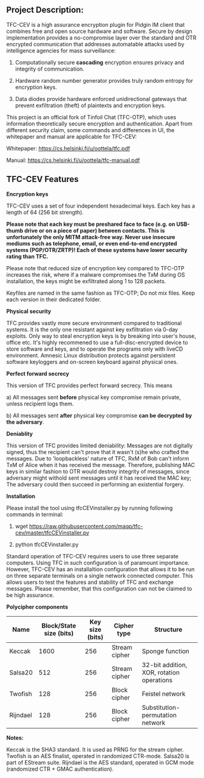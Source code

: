 Project Description:
--------------------

TFC-CEV is a high assurance encryption plugin for Pidgin IM client that combines free and open source hardware and software. Secure by design implementation provides a no-compromise layer over the standard and OTR encrypted communication that addresses automatable attacks used by intelligence agencies for mass surveillance:

1. Computationally secure **cascading** encryption ensures privacy and integrity of communication.

2. Hardware random number generator provides truly random entropy for encryption keys.

3. Data diodes provide hardware enforced unidirectional gateways that prevent exfiltration (theft) of plaintexts and encryption keys.

This project is an official fork of Tinfoil Chat (TFC-OTP), which uses information theoretically secure encryption and authentication.
Apart from different security claim, some commands and differences in UI, the whitepaper and manual are applicable for TFC-CEV:

Whitepaper: https://cs.helsinki.fi/u/oottela/tfc.pdf

Manual: https://cs.helsinki.fi/u/oottela/tfc-manual.pdf


TFC-CEV Features
----------------

**Encryption keys**

TFC-CEV uses a set of four independent hexadecimal keys. Each key has a length of 64 (256 bit strength).

**Please note that each key must be preshared face to face (e.g. on USB-thumb drive or on a piece of paper) between contacts. This is unfortunately the only MITM attack-free way. Never use insecure mediums such as telephone, email, or even end-to-end encrypted systems (PGP/OTR/ZRTP)! Each of these systems have lower security rating than TFC.**

Please note that reduced size of encryption key compared to TFC-OTP increases the risk, where if a malware compromises the TxM during OS installation, the keys might be exfiltrated along 1 to 128 packets.

Keyfiles are named in the same fashion as TFC-OTP; Do not mix files. Keep each version in their dedicated folder.

**Physical security**

TFC provides vastly more secure environment compared to traditional systems. It is the only one resistant against key exfiltration via 0-day exploits. Only way to steal encryption keys is by breaking into user's house, office etc. It's highly recommened to use a full-disc-encrypted device to store software and keys, and to operate the programs only with liveCD environment. Amnesic Linux distribution protects against persistent software keyloggers and on-screen keyboard against physical ones.

**Perfect forward secrecy**

This version of TFC provides perfect forward secrecy. This means

   a) All messages sent **before** physical key compromise remain private, unless recipient logs them.

   b) All messages sent **after** physical key compromise **can be decrypted by the adversary**.


**Deniablity**

This version of TFC provides limited deniability: Messages are not digitally signed, thus the recipient can't prove that it wasn't (s)he who crafted the messages. Due to 'loopbackless' nature of TFC, RxM of Bob can't inform TxM of Alice when it has received the message. Therefore, publishing MAC keys in similar fashion to OTR would destroy integrity of messages, since adversary might withold sent messages until it has received the MAC key; The adversary could then succeed in performing an existential forgery.


**Installation**

Please install the tool using tfcCEVinstaller.py by running following commands in terminal:

1. wget https://raw.githubusercontent.com/maqp/tfc-cev/master/tfcCEVinstaller.py
        
2. python tfcCEVinstaller.py

Standard operation of TFC-CEV requires users to use three separate computers. Using TFC in such configuration is of paramount importance. However, TFC-CEV has an installaltion configuration that allows it to be run on three separate terminals on a single network connected computer. This allows users to test the features and stability of TFC and exchange messages. Please remember, that this configuration can not be claimed to be high assurance.


**Polycipher components**

**Name**   | **Block/State size (bits)** | **Key size (bits)** | **Cipher type** | **Structure**                             |
---------- | --------------------------- | ------------------- | --------------- | ----------------------------------------- |
Keccak     | 1600                        | 256                 | Stream cipher   | Sponge function                           |
Salsa20    | 512                         | 256                 | Stream cipher   | 32-bit addition, XOR, rotation operations |
Twofish    | 128                         | 256                 | Block cipher    | Feistel network                           |
Rijndael   | 128                         | 256                 | Block cipher    | Substitution-permutation network          |

**Notes:**

Keccak   is the SHA3 standard. It is used as PRNG for the stream cipher.
Twofish  is an AES finalist, operated in randomized CTR-mode.
Salsa20  is part of EStream suite.
Rijndael is the AES standard, operated in GCM mode (randomized CTR + GMAC authentication).


